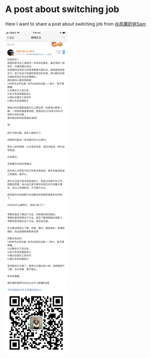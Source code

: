 # A post about switching job

Here I want to share a post about switching job from [@恶魔奶爸Sam](https://www.weibo.com/emodenaiba)

![](switch_job.jpg)
